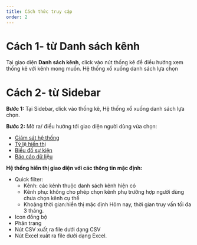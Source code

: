 ```yaml
---
title: Cách thức truy cập
order: 2
---
```

# Cách 1- từ Danh sách kênh
Tại giao diện **Danh sách kênh**, click vào nút thống kê để điều hướng xem thống kê với kênh mong muốn.
Hệ thống xổ xuống danh sách lựa chọn

# Cách 2- từ Sidebar
**Bước 1:** Tại Sidebar, click vào thống kê, Hệ thống xổ xuống danh sách lựa chọn.

**Bước 2:** 
Mở ra/ điều hướng tới giao diện người dùng vừa chọn:
* [Giám sát hệ thống](./2-glossary)
* [Tỷ lệ hiển thị](./2-glossary)
* [Biểu đồ sự kiện](./2-glossary)
* [Báo cáo dữ liệu](./2-glossary)

**Hệ thống hiển thị giao diện với các thông tin mặc định:**
* Quick filter: 
    * Kênh: các kênh thuộc danh sách kênh hiện có
    * Kênh phụ: không cho phép chọn kênh phụ trường hợp người dùng chưa chọn kênh cụ thể
    * Khoảng thời gian:hiển thị mặc định Hôm nay, thời gian truy vấn tối đa 3 tháng.
* Icon đồng bộ
* Phân trang
* Nút CSV xuất ra file dưới dạng CSV
* Nút Excel xuất ra file dưới dạng Excel.




